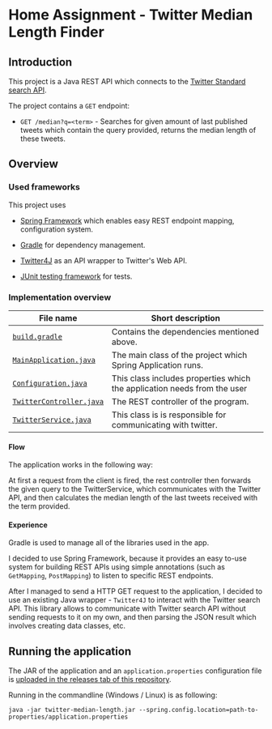 # Home Assignment - Twitter Median Length Finder

## Introduction
This project is a Java REST API which connects to the [Twitter Standard search API](https://developer.twitter.com/en/docs/tweets/search/api-reference/get-search-tweets).

The project contains a `GET` endpoint:
 - `GET /median?q=<term>` - Searches for given amount of last published tweets which contain the query provided, returns 
 the median length of these tweets.
 
## Overview

### Used frameworks

This project uses 
 - [Spring Framework](https://spring.io) which enables easy REST endpoint mapping, configuration system.
 
 - [Gradle](https://gradle.org/) for dependency management.
 
 - [Twitter4J](https://github.com/Twitter4J/Twitter4J) as an API wrapper to Twitter's Web API.
 
 - [JUnit testing framework](https://junit.org) for tests.

### Implementation overview

| File name                                                                                                                                     	| Short description                                                        	|
|-----------------------------------------------------------------------------------------------------------------------------------------------	|--------------------------------------------------------------------------	|
| [`build.gradle`](https://github.com/danielle-sackstein/twitter-median-length/blob/master/build.gradle)                                               	| Contains the dependencies mentioned above.                               	|
| [`MainApplication.java`](https://github.com/danielle-sackstein/twitter-median-length/blob/master/src/main/java/twitter/median/length/MainApplication.java)     	| The main class of the project which Spring Application runs.             	|
| [`Configuration.java`](https://github.com/danielle-sackstein/twitter-median-length/blob/master/src/main/java/twitter/median/length/Configuration.java)         	| This class includes properties which the application needs from the user 	|
| [`TwitterController.java`](https://github.com/danielle-sackstein/twitter-median-length/blob/master/src/main/java/twitter/median/length/TwitterController.java) 	| The REST controller of the program.                                      	|
| [`TwitterService.java`](https://github.com/danielle-sackstein/twitter-median-length/blob/master/src/main/java/twitter/median/length/TwitterService.java)       	| This class is is responsible for communicating with twitter.             	|

#### Flow

The application works in the following way:

At first a request from the client is fired, the rest controller then forwards the given query to the TwitterService, 
which communicates with the Twitter API, and then calculates the median length of the last tweets received with the
term provided.

#### Experience

Gradle is used to manage all of the libraries used in the app.

I decided to use Spring Framework, because it provides an easy to-use system for building REST APIs 
using simple annotations (such as `GetMapping`, `PostMapping`) to listen to specific REST endpoints.

After I managed to send a HTTP GET request to the application, I decided to use an existing Java wrapper - `Twitter4J`
to interact with the Twitter search API. This library allows to communicate with Twitter search API without sending
requests to it on my own, and then parsing the JSON result which involves creating data classes, etc.

## Running the application

The JAR of the application and an `application.properties` configuration file is [uploaded in the releases tab of this repository](https://github.com/danielle-sackstein/twitter-median-length/releases/tag/v1.0).

Running in the commandline (Windows / Linux) is as following:
```
java -jar twitter-median-length.jar --spring.config.location=path-to-properties/application.properties
```